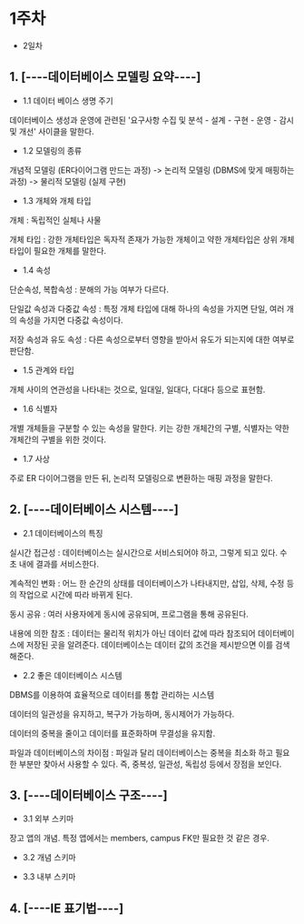 # 1주차 

- 2일차

## 1. [----데이터베이스 모델링 요약----]

- 1.1 데이터 베이스 생명 주기

데이터베이스 생성과 운영에 관련된 '요구사항 수집 및 분석 - 설계 - 구현 - 운영 - 감시 및 개선' 사이클을 말한다.

- 1.2 모델링의 종류

개념적 모델링 (ER다이어그램 만드는 과정) -> 논리적 모델링 (DBMS에 맞게 매핑하는 과정) -> 물리적 모델링 (실제 구현)

- 1.3 개체와 개체 타입

개체 : 독립적인 실체나 사물

개체 타입 : 강한 개체타입은 독자적 존재가 가능한 개체이고 약한 개체타입은 상위 개체타입이 필요한 개체를 말한다.

- 1.4 속성

단순속성, 복합속성 : 분해의 가능 여부가 다르다.

단일값 속성과 다중값 속성 : 특정 개체 타입에 대해 하나의 속성을 가지면 단일, 여러 개의 속성을 가지면 다중값 속성이다.

저장 속성과 유도 속성 : 다른 속성으로부터 영향을 받아서 유도가 되는지에 대한 여부로 판단함.

- 1.5 관계와 타입

개체 사이의 연관성을 나타내는 것으로, 일대일, 일대다, 다대다 등으로 표현함.

- 1.6 식별자

개별 개체들을 구분할 수 있는 속성을 말한다. 키는 강한 개체간의 구별, 식별자는 약한 개체간의 구별을 위한 것이다.

- 1.7 사상

주로 ER 다이어그램을 만든 뒤, 논리적 모델링으로 변환하는 매핑 과정을 말한다.

## 2. [----데이터베이스 시스템----]

- 2.1 데이터베이스의 특징

실시간 접근성 : 데이터베이스는 실시간으로 서비스되어야 하고, 그렇게 되고 있다. 수 초 내에 결과를 서비스한다.

계속적인 변화 : 어느 한 순간의 상태를 데이터베이스가 나타내지만, 삽입, 삭제, 수정 등의 작업으로 시간에 따라 바뀌게 된다.

동시 공유 : 여러 사용자에게 동시에 공유되며, 프로그램을 통해 공유된다.

내용에 의한 참조 : 데이터는 물리적 위치가 아닌 데이터 값에 따라 참조되어 데이터베이스에 저장된 곳을 알려준다. 데이터베이스는 데이터 값의 조건을 제시받으면 이를 검색해준다.

- 2.2 좋은 데이터베이스 시스템

DBMS를 이용하여 효율적으로 데이터를 통합 관리하는 시스템

데이터의 일관성을 유지하고, 복구가 가능하며, 동시제어가 가능하다.

데이터의 중복을 줄이고 데이터를 표준화하며 무결성을 유지함.

파일과 데이터베이스의 차이점 : 파일과 달리 데이터베이스는 중복을 최소화 하고 필요한 부분만 찾아서 사용할 수 있다. 즉, 중복성, 일관성, 독립성 등에서 장점을 보인다.

## 3. [----데이터베이스 구조----]

- 3.1 외부 스키마

장고 앱의 개념. 특정 앱에서는 members, campus FK만 필요한 것 같은 경우. 

- 3.2 개념 스키마

- 3.3 내부 스키마

## 4. [----IE 표기법----]

